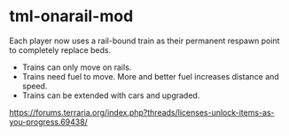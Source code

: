 # tml-onarail-mod

Each player now uses a rail-bound train as their permanent respawn point to completely replace beds.
- Trains can only move on rails.
- Trains need fuel to move. More and better fuel increases distance and speed.
- Trains can be extended with cars and upgraded.

https://forums.terraria.org/index.php?threads/licenses-unlock-items-as-you-progress.69438/
